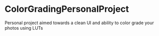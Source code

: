 # ColorGradingPersonalProject
Personal project aimed towards a clean UI and ability to color grade your photos using LUTs 

